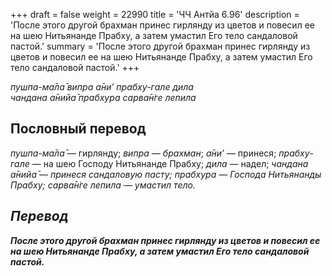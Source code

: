 +++
draft = false
weight = 22990
title = 'ЧЧ Антйа 6.96'
description = 'После этого другой брахман принес гирлянду из цветов и повесил ее на шею Нитьянанде Прабху, а затем умастил Его тело сандаловой пастой.'
summary = 'После этого другой брахман принес гирлянду из цветов и повесил ее на шею Нитьянанде Прабху, а затем умастил Его тело сандаловой пастой.'
+++

_пушпа-ма̄ла̄ випра а̄ни’ прабху-гале дила  
чандана а̄нийа̄ прабхура сарва̄н̇ге лепила_

## Пословный перевод

_пушпа_\-_ма̄ла̄_ — гирлянду; _випра_ — _брахман_; _а̄ни’_ — принеся; _прабху_\-_гале_ — на шею Господу Нитьянанде Прабху; _дила_ — надел; _чандана</em>_ _<em>а̄нийа̄_ — принеся сандаловую пасту; _прабхура_ — Господа Нитьянанды Прабху; _сарва̄н̇ге_ _лепила_ — умастил тело.

## Перевод

**После этого другой брахман принес гирлянду из цветов и повесил ее на шею Нитьянанде Прабху, а затем умастил Его тело сандаловой пастой.**
